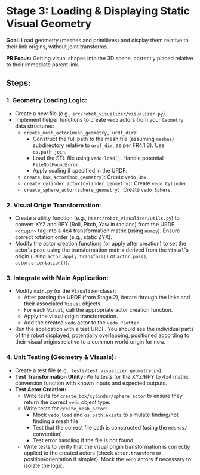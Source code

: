# Stage 3: Loading & Displaying Static Visual Geometry
**Goal:** Load geometry (meshes and primitives) and display them relative to their link origins, without joint transforms.

**PR Focus:** Getting visual shapes into the 3D scene, correctly placed relative to their immediate parent link.
## **Steps:**
### 1. **Geometry Loading Logic:**
- Create a new file (e.g., `src/robot_visualizer/visualizer.py`).
- Implement helper functions to create `vedo` actors from your `Geometry` data structures:
    - `create_mesh_actor(mesh_geometry, urdf_dir)`:
        - Construct the full path to the mesh file (assuming `meshes/` subdirectory relative to `urdf_dir`, as per FR4.1.3). Use `os.path.join`.
        - Load the STL file using `vedo.load()`. Handle potential `FileNotFoundError`.
        - Apply scaling if specified in the URDF.
    - `create_box_actor(box_geometry)`: Create `vedo.Box`.
    - `create_cylinder_actor(cylinder_geometry)`: Create `vedo.Cylinder`.
    - `create_sphere_actor(sphere_geometry)`: Create `vedo.Sphere`.
### 2. **Visual Origin Transformation:**
- Create a utility function (e.g., in `src/robot_visualizer/utils.py`) to convert XYZ and RPY (Roll, Pitch, Yaw in radians) from the URDF `<origin>` tag into a 4x4 transformation matrix (using `numpy`). Ensure correct rotation order (e.g., static ZYX).
- Modify the actor creation functions (or apply after creation) to set the actor's pose using the transformation matrix derived from the `Visual`'s origin (using `actor.apply_transform()` or `actor.pos()`, `actor.orientation()`).
### 3. **Integrate with Main Application:**
- Modify `main.py` (or the `Visualizer` class):
    - After parsing the URDF (from Stage 2), iterate through the links and their associated `Visual` objects.
    - For each `Visual`, call the appropriate actor creation function.
    - Apply the visual origin transformation.
    - Add the created `vedo` actor to the `vedo.Plotter`.
- Run the application with a test URDF. You should see the individual parts of the robot displayed, potentially overlapping, positioned according to their visual origins relative to a common world origin for now.
### 4. **Unit Testing (Geometry & Visuals):**
- Create a test file (e.g., `tests/test_visualizer_geometry.py`).
- **Test Transformation Utility:** Write tests for the XYZ/RPY to 4x4 matrix conversion function with known inputs and expected outputs.
- **Test Actor Creation:**
    - Write tests for `create_box/cylinder/sphere_actor` to ensure they return the correct `vedo` object type.
    - Write tests for `create_mesh_actor`:
        - Mock `vedo.load` and `os.path.exists` to simulate finding/not finding a mesh file.
        - Test that the correct file path is constructed (using the `meshes/` convention).
        - Test error handling if the file is not found.
    - Write tests to verify that the visual origin transformation is correctly applied to the created actors (check `actor.transform` or position/orientation if simpler). Mock the `vedo` actors if necessary to isolate the logic.